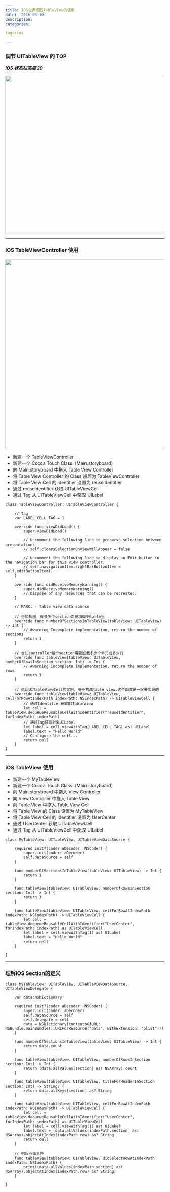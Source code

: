 ```yaml
---
title: IOS之表视图TableView的使用
date: '2016-03-10'
description:
categories:

tags:ios

---
```


>

### 调节 UITableView 的 TOP 

>

***IOS 状态栏高度 20***

>

<img src="{{urls.media}}/IOS之表示图的使用/2.jpg" alt="" width="500" height="500">

>

---

>

### iOS TableViewController 使用

>

<img src="{{urls.media}}/IOS之表示图的使用/1.png" alt="" width="500" height="600">

>

* 新建一个 TableViewController
* 新建一个 Cocoa Touch Class（Main.storyboard）
* 向 Main.storyboard 中拖入 Table View Controller
* 将 Table View Controller 的 Class 设置为 TableViewController
* 将 Table View Cell 的 identifier 设置为 reuseIdentifier
* 通过 reuseIdentifier 获取 UITableViewCell
* 通过 Tag 从 UITableViewCell 中获取 UILabel

>

    class TableViewController: UITableViewController {
        
        // Tag
        var LABEL_CELL_TAG = 1
        
        override func viewDidLoad() {
            super.viewDidLoad()
            
            // Uncomment the following line to preserve selection between presentations
            // self.clearsSelectionOnViewWillAppear = false
            
            // Uncomment the following line to display an Edit button in the navigation bar for this view controller.
            // self.navigationItem.rightBarButtonItem = self.editButtonItem()
        }
        
        override func didReceiveMemoryWarning() {
            super.didReceiveMemoryWarning()
            // Dispose of any resources that can be recreated.
        }
        
        // MARK: - Table view data source
        
        // 告知视图，有多少个section需要加载到table里
        override func numberOfSectionsInTableView(tableView: UITableView) -> Int {
            // #warning Incomplete implementation, return the number of sections
            return 1
        }
        
        // 告知controller每个section需要加载多少个单元或多少行
        override func tableView(tableView: UITableView, numberOfRowsInSection section: Int) -> Int {
            // #warning Incomplete implementation, return the number of rows
            return 3
        }
        
        // 返回UITableViewCell的实例，用于构成table view.这个函数是一定要实现的
        override func tableView(tableView: UITableView, cellForRowAtIndexPath indexPath: NSIndexPath) -> UITableViewCell {
            // 通过Identifier获取UITableView
            let cell = tableView.dequeueReusableCellWithIdentifier("reuseIdentifier", forIndexPath: indexPath)
            // 通过Tag获取对象UILabel
            let label = cell.viewWithTag(LABEL_CELL_TAG) as! UILabel
            label.text = "Hello World"
            // Configure the cell...
            return cell
        }
    }
    
>

---

>

### iOS TableView 使用

>

* 新建一个 MyTableView
* 新建一个 Cocoa Touch Class（Main.storyboard）
* 向 Main.storyboard 中拖入 View Controller
* 向 View Controller 中拖入 Table View
* 向 Table View 中拖入 Table View Cell
* 将 Table View 的 Class 设置为 MyTableView
* 将 Table View Cell 的 identifier 设置为 UserCenter
* 通过 UserCenter 获取 UITableViewCell
* 通过 Tag 从 UITableViewCell 中获取 UILabel

>

	class MyTableView: UITableView, UITableViewDataSource {
	    
	    required init?(coder aDecoder: NSCoder) {
	        super.init(coder: aDecoder)
	        self.dataSource = self
	    }
	    
	    func numberOfSectionsInTableView(tableView: UITableView) -> Int {
	        return 1
	    }
	    
	    func tableView(tableView: UITableView, numberOfRowsInSection section: Int) -> Int {
	        return 3
	    }
	    
	    func tableView(tableView: UITableView, cellForRowAtIndexPath indexPath: NSIndexPath) -> UITableViewCell {
	        let cell = tableView.dequeueReusableCellWithIdentifier("UserCenter", forIndexPath: indexPath) as UITableViewCell
	        let label = cell.viewWithTag(1) as! UILabel
	        label.text = "Hello World"
	        return cell
	    }
	    
	}

>

---

>

### 理解iOS Section的定义

>

	class MyTableView: UITableView, UITableViewDataSource, UITableViewDelegate {
	    
	    var data:NSDictionary!
	
	    required init?(coder aDecoder: NSCoder) {
	        super.init(coder: aDecoder)
	        self.dataSource = self
	        self.delegate = self
	        data = NSDictionary(contentsOfURL: NSBundle.mainBundle().URLForResource("data", withExtension: "plist")!)
	    }
	    
	    func numberOfSectionsInTableView(tableView: UITableView) -> Int {
	        return data.count
	    }
	    
	    func tableView(tableView: UITableView, numberOfRowsInSection section: Int) -> Int {
	        return (data.allValues[section] as! NSArray).count
	    }
	    
	    func tableView(tableView: UITableView, titleForHeaderInSection section: Int) -> String? {
	        return data.allKeys[section] as? String
	    }
	    
	    func tableView(tableView: UITableView, cellForRowAtIndexPath indexPath: NSIndexPath) -> UITableViewCell {
	        let cell = tableView.dequeueReusableCellWithIdentifier("UserCenter", forIndexPath: indexPath) as UITableViewCell
	        let label = cell.viewWithTag(1) as! UILabel
	        label.text = (data.allValues[indexPath.section] as! NSArray).objectAtIndex(indexPath.row) as? String
	        return cell
	    }
	    
	    // 响应点击事件
	    func tableView(tableView: UITableView, didSelectRowAtIndexPath indexPath: NSIndexPath) {
	        print((data.allValues[indexPath.section] as! NSArray).objectAtIndex(indexPath.row) as? String)
	    }
	    
	}

>